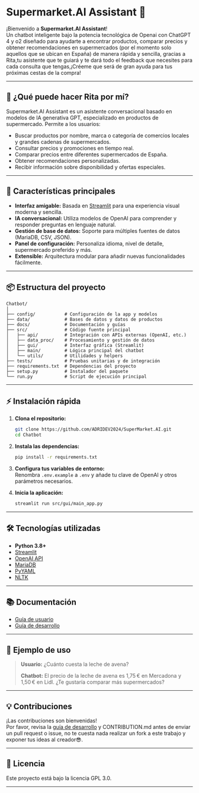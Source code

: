 # Supermarket.AI Assistant 🛒

¡Bienvenido a **Supermarket.AI Assistant**!  
Un chatbot inteligente bajo la potencia tecnológica de Openai con ChatGPT 4 y o2 diseñado para ayudarte a encontrar productos, comparar precios y obtener recomendaciones en supermercados (por el momento solo aquellos que se ubican en España) de manera rápida y sencilla, gracias a Rita,tu asistente que te guiará y te dará todo el feedback que necesites para cada consulta que tengas,¡Créeme que será de gran ayuda para tus próximas cestas de la compra!

---

##  🤔 ¿Qué puede hacer Rita por mí?

Supermarket.AI Assistant es un asistente conversacional basado en modelos de IA generativa GPT, especializado en productos de supermercado. Permite a los usuarios:

- Buscar productos por nombre, marca o categoría de comercios locales y grandes cadenas de supermercados.
- Consultar precios y promociones en tiempo real.
- Comparar precios entre diferentes supermercados de España.
- Obtener recomendaciones personalizadas.
- Recibir información sobre disponibilidad y ofertas especiales.

---

## 🧩 Características principales

- **Interfaz amigable:** Basada en [Streamlit](https://streamlit.io/) para una experiencia visual moderna y sencilla.
- **IA conversacional:** Utiliza modelos de OpenAI para comprender y responder preguntas en lenguaje natural.
- **Gestión de base de datos:** Soporte para múltiples fuentes de datos (MariaDB, CSV, JSON).
- **Panel de configuración:** Personaliza idioma, nivel de detalle, supermercado preferido y más.
- **Extensible:** Arquitectura modular para añadir nuevas funcionalidades fácilmente.

---

## 📦 Estructura del proyecto

```
Chatbot/
│
├── config/           # Configuración de la app y modelos
├── data/             # Bases de datos y datos de productos
├── docs/             # Documentación y guías
├── src/              # Código fuente principal
│   ├── api/          # Integración con APIs externas (OpenAI, etc.)
│   ├── data_proc/    # Procesamiento y gestión de datos
│   ├── gui/          # Interfaz gráfica (Streamlit)
│   ├── main/         # Lógica principal del chatbot
│   └── utils/        # Utilidades y helpers
├── tests/            # Pruebas unitarias y de integración
├── requirements.txt  # Dependencias del proyecto
├── setup.py          # Instalador del paquete
└── run.py            # Script de ejecución principal
```

---

## ⚡ Instalación rápida

1. **Clona el repositorio:**
   ```sh
   git clone https://github.com/ADRIDEV2024/SuperMarket.AI.git
   cd Chatbot
   ```

2. **Instala las dependencias:**
   ```sh
   pip install -r requirements.txt
   ```

3. **Configura tus variables de entorno:**  
   Renombra `.env.example` a `.env` y añade tu clave de OpenAI y otros parámetros necesarios.

4. **Inicia la aplicación:**
   ```sh
   streamlit run src/gui/main_app.py
   ```

---

## 🛠️ Tecnologías utilizadas

- **Python 3.8+**
- [Streamlit](https://streamlit.io/)
- [OpenAI API](https://openai.com/)
- [MariaDB](https://www.mariadb.org/)
- [PyYAML](https://pyyaml.org/)
- [NLTK](https://www.nltk.org/)

---

## 📚 Documentación

- [Guía de usuario](user_guide.md)
- [Guía de desarrollo](developer_guide.md)

---

## 🤖 Ejemplo de uso

> **Usuario:** ¿Cuánto cuesta la leche de avena?
>
> **Chatbot:** El precio de la leche de avena es 1,75 € en Mercadona y 1,50 € en Lidl. ¿Te gustaría comparar más supermercados?

---

## 💡 Contribuciones

¡Las contribuciones son bienvenidas!  
Por favor, revisa la [guía de desarrollo](developer_guide.md) y CONTRIBUTION.md antes de enviar un pull request o issue, no te cuesta nada realizar un fork a este trabajo y exponer tus ideas al creador😎.

---

## 📄 Licencia

Este proyecto está bajo la licencia GPL 3.0.

---
